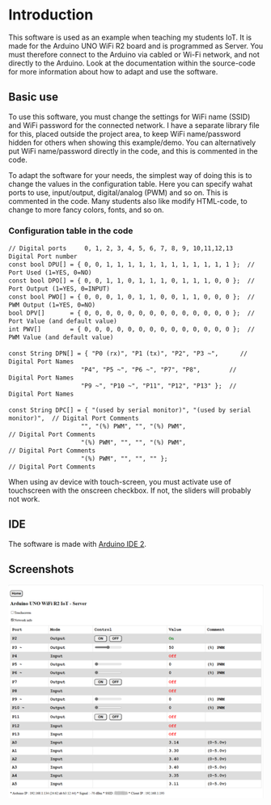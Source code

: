 # Introduction

This software is used as an example when teaching my students IoT. It is made for the Arduino UNO WiFi R2 board and is programmed as Server. You must therefore connect to the Arduino via cabled or Wi-Fi network, and not directly to the Arduino. Look at the documentation within the source-code for more information about how to adapt and use the software.

## Basic use

To use this software, you must change the settings for WiFi name (SSID) and WiFi password for the connected network. I have a separate library file for this, placed outside the project area, to keep WiFi name/password hidden for others when showing this example/demo. You can alternatively put WiFi name/password directly in the code, and this is commented in the code.

To adapt the software for your needs, the simplest way of doing this is to change the values in the configuration table. Here you can specify wahat ports to use, input/output, digital/analog (PWM) and so on. This is commented in the code. Many students also like modify HTML-code, to change to more fancy colors, fonts, and so on.

### Configuration table in the code

    // Digital ports     0, 1, 2, 3, 4, 5, 6, 7, 8, 9, 10,11,12,13       Digital Port number
    const bool DPU[] = { 0, 0, 1, 1, 1, 1, 1, 1, 1, 1, 1, 1, 1, 1 };  // Port Used (1=YES, 0=NO)
    const bool DPO[] = { 0, 0, 1, 1, 0, 1, 1, 1, 0, 1, 1, 1, 0, 0 };  // Port Output (1=YES, 0=INPUT)
    const bool PWO[] = { 0, 0, 0, 1, 0, 1, 1, 0, 0, 1, 1, 0, 0, 0 };  // PWM Output (1=YES, 0=NO)
    bool DPV[]       = { 0, 0, 0, 0, 0, 0, 0, 0, 0, 0, 0, 0, 0, 0 };  // Port Value (and default value)
    int PWV[]        = { 0, 0, 0, 0, 0, 0, 0, 0, 0, 0, 0, 0, 0, 0 };  // PWM Value (and default value)

    const String DPN[] = { "P0 (rx)", "P1 (tx)", "P2", "P3 ~",      // Digital Port Names
                        "P4", "P5 ~", "P6 ~", "P7", "P8",        // Digital Port Names
                        "P9 ~", "P10 ~", "P11", "P12", "P13" };  // Digital Port Names

    const String DPC[] = { "(used by serial monitor)", "(used by serial monitor)",  // Digital Port Comments
                        "", "(%) PWM", "", "(%) PWM",                            // Digital Port Comments
                        "(%) PWM", "", "", "(%) PWM",                            // Digital Port Comments
                        "(%) PWM", "", "", "" };                                 // Digital Port Comments

When using av device with touch-screen, you must activate use of touchscreen with the onscreen checkbox. If not, the sliders will probably not work.

## IDE

The software is made with [Arduino IDE 2](https://en.wikipedia.org/wiki/Arduino).

## Screenshots

![Arduino-IoT-Server](Arduino-IoT-Server.png)
